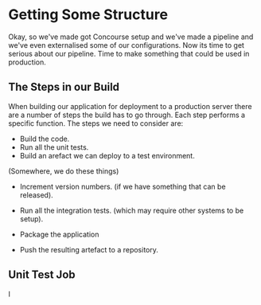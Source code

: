 Getting Some Structure
======================

Okay, so we've made got Concourse setup and we've made a pipeline and we've even externalised some of our configurations.  Now its time to get serious about our pipeline.  Time to make something that could be used in production.

The Steps in our Build
---
When building our application for deployment to a production server there are a number of steps the build has to go through.  Each step performs a specific function.  The steps we need to consider are:

* Build the code.
* Run all the unit tests.
* Build an arefact we can deploy to a test environment.



(Somewhere, we do these things)

* Increment version numbers. (if we have something that can be released).
* Run all the integration tests. (which may require other systems to be setup).


* Package the application
* Push the resulting artefact to a repository.



Unit Test Job
---
I
